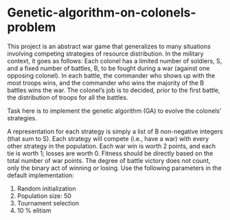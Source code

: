 # Genetic-algorithm-on-colonels-problem
This project is an abstract war game that generalizes to many situations involving competing strategies of resource distribution. In the military context, it goes as follows:
Each colonel has a limited number of soldiers, S, and a fixed number of battles, B, to be fought during a war (against one opposing colonel). In each battle, the commander who shows up with the most troops wins, and the commander who wins the majority of the B battles wins the war. The colonel’s job is to decided, prior to the first battle, the distribution of troops for all the battles.

Task here is to implement the genetic algorithm (GA) to evolve the colonels’ strategies.

A representation for each strategy is simply a list of B non-negative integers (that sum to S).
Each strategy will compete (i.e., have a war) with every other strategy in the population. Each war win is worth 2 points, and each tie is worth 1; losses are worth 0. Fitness should be directly based on the total number of war points. The degree of battle victory does not count, only the binary act of winning or losing.
Use the following parameters in the default implementation:
1. Random initialization
2. Population size: 50
3. Tournament selection
4. 10 % elitism

